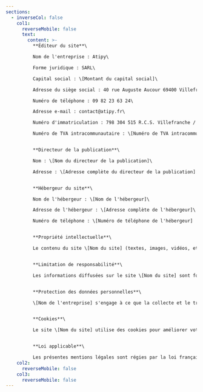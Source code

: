```yaml
---
sections:
  - inverseCol: false
    col1:
      reverseMobile: false
      text:
        content: >-
          **Éditeur du site**\

          Nom de l'entreprise : Atipy\

          Forme juridique : SARL\

          Capital social : \[Montant du capital social]\

          Adresse du siège social : 40 rue Auguste Aucour 69400 Villefranche-Sur-Saone\

          Numéro de téléphone : 09 82 23 63 24\

          Adresse e-mail : contact@atipy.fr\

          Numéro d'immatriculation : 798 304 515 R.C.S. Villefranche / Tarare\

          Numéro de TVA intracommunautaire : \[Numéro de TVA intracommunautaire]


          **Directeur de la publication**\

          Nom : \[Nom du directeur de la publication]\

          Adresse : \[Adresse complète du directeur de la publication]


          **Hébergeur du site**\

          Nom de l'hébergeur : \[Nom de l'hébergeur]\

          Adresse de l'hébergeur : \[Adresse complète de l'hébergeur]\

          Numéro de téléphone : \[Numéro de téléphone de l'hébergeur]


          **Propriété intellectuelle**\

          Le contenu du site \[Nom du site] (textes, images, vidéos, etc.) est la propriété exclusive de \[Nom de l'entreprise], sauf mention contraire. Toute reproduction, distribution, modification, adaptation, retransmission ou publication, même partielle, de ces différents éléments est strictement interdite sans l'accord exprès de \[Nom de l'entreprise].


          **Limitation de responsabilité**\

          Les informations diffusées sur le site \[Nom du site] sont fournies à titre indicatif et sont non contractuelles. \[Nom de l'entreprise] ne saurait être tenu pour responsable des omissions, des inexactitudes et des carences dans la mise à jour, qu'elles soient de son fait ou du fait des tiers partenaires qui lui fournissent ces informations.


          **Protection des données personnelles**\

          \[Nom de l'entreprise] s'engage à ce que la collecte et le traitement de vos données, effectués à partir du site \[Nom du site], soient conformes au règlement général sur la protection des données (RGPD) et à la loi Informatique et Libertés. Pour en savoir plus sur vos droits et la manière dont nous utilisons vos données, veuillez consulter notre \[Politique de confidentialité].


          **Cookies**\

          Le site \[Nom du site] utilise des cookies pour améliorer votre expérience de navigation et fournir des services adaptés à vos intérêts. Vous pouvez gérer vos préférences en matière de cookies en \[détailler comment].


          **Loi applicable**\

          Les présentes mentions légales sont régies par la loi française. En cas de litige, et à défaut de solution amiable, les tribunaux français seront seuls compétents.
    col2:
      reverseMobile: false
    col3:
      reverseMobile: false
---
```


